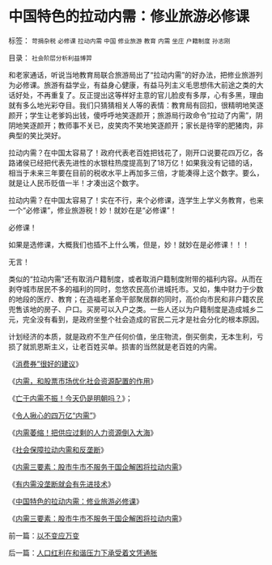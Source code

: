 # 中国特色的拉动内需：修业旅游必修课

标签： `苛捐杂税` `必修课` `拉动内需` `中国` `修业旅游` `教育` `内需` `坐庄` `户籍制度` `孙志刚` 

目录： `社会阶层分析利益博羿`

和老家通话，听说当地教育局联合旅游局出了“拉动内需”的好办法，把修业旅游列为必修课。旅游有益学业，有益身心健康，有益马列主义毛思想伟大前途之类的大话好处，不再重复了。反正提出这等样好主意的官儿脸皮有多厚，心有多黑，理由就有多么地光彩夺目。我们只猜猜相关人等的表情：教育局有回扣，很精明地笑逐颜开；学生让老爹妈出钱，傻呼呼地笑逐颜开；旅游局行政命令“拉动了内需”，阴阴地笑逐颜开；教师事不关已，皮笑肉不笑地笑逐颜开；家长是待宰的肥猪肉，非典型的笑比哭好。



拉动内需？在中国太容易了！政府代表老百姓把钱花了，刚开口说要花四万亿，各路诸侯已经把代表先进性的水银柱热度提高到了18万亿！如果我没有记错的话，相当于未来三年要在目前的税收水平上再加多三倍，才能凑得上这个数字。要么，就是让人民币贬值一半！才凑出这个数字。



拉动内需？在中国太容易了！实在不行，来个必修课，连学生上学义务教育，也来一个“必修课”，修业旅游税！妙！就妙在是“必修课”！



必修课！



如果是选修课，大概我们也插不上什么嘴，但是，妙！就妙在是必修课！！！



无言！



类似的“拉动内需”还有取消户籍制度，或者取消户籍制度附带的福利内容。从而在剥夺城市居民不多的福利的同时，忽悠农民高价进城托市。又如，集中财力于少数的地段的医疗、教育；在造福老革命干部聚居群的同时，高价向市民和非户籍农民兜售该地的房子、户口。买房可以入户之类。一些人还以为户籍制度是造成城乡二元，完全没有看到，是政府坐整个社会造成的官民二元才是社会分化的根本原因。



计划经济的本质，就是政府不生产任何价值，坐庄物流，倒买倒卖，无本生利，亏损了就凯恩斯主义，让老百姓买单。损害的当然就是老百姓的内需。



《[消费券”很好的建议](../../../2008/12/24/“消费券”同时压缩财政可以拉动内需.md)》

《[内需，和股票市场优化社会资源配置的作用](../../../2008/11/20/内需，和股票市场优化社会资源配置的作用.md)》

《[亡于内需不振！今天仍是明朝吗？](../../../2008/11/3/亡于内需不振！今天仍是明朝吗？.md)》；

《[令人揪心的四万亿“内需”](../../../2008/11/10/行政命令拉动不了内需，凯恩斯主义的老调重弹.md)》

《[内需萎缩！把供应过剩的人力资源倒入大海](../../../2009/6/10/内需萎缩！把供应过剩的人力资源倒入大海.md)》

《[社会保障拉动内需和反垄断](../../../2009/5/13/社会保障拉动内需和反垄断.md)》

《[内需三要素：股市牛市不服务于国企解困将拉动内需](../../../2009/5/12/内需三要素：股市牛市不服务于国企解困将拉动内需.md)》

《[有内需没垄断就会有先进技术](../../../2009/2/17/有内需没垄断就会有先进技术.md)》

《[中国特色的拉动内需：修业旅游必修课](../../../2008/11/25/中国特色的拉动内需：修业旅游必修课.md)》

《[内需三要素：股市牛市不服务于国企解困将拉动内需](../../../2009/5/12/内需三要素：股市牛市不服务于国企解困将拉动内需.md)》







前一篇：[以不变应万变](../../../2008/11/24/以不变应万变.md)

后一篇：[人口红利在和谐压力下承受着文凭通胀](../../../2008/11/26/人口红利在和谐压力下承受着文凭通胀.md)
